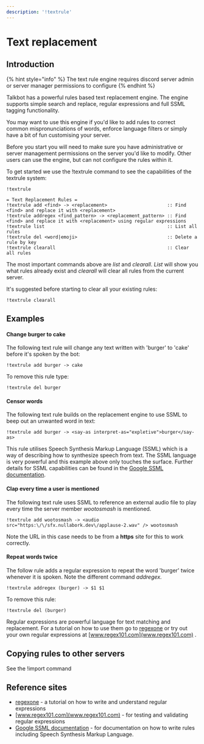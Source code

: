 ```yaml
---
description: '!textrule'
---
```


# Text replacement

## Introduction

{% hint style="info" %}
 The text rule engine requires discord server admin or server manager permissions to configure
{% endhint %}

Talkbot has a powerful rules based text replacement engine. The engine supports simple search and replace, regular expressions and full SSML tagging functionality. 

You may want to use this engine if you'd like to add rules to correct common mispronunciations of words, enforce language filters or simply have a bit of fun customising your server. 

Before you start you will need to make sure you have administrative or server management permissions on the server you'd like to modify. Other users can use the engine, but can not configure the rules within it.

To get started we use the !textrule command to see the capabilities of the textrule system:

```
!textrule

= Text Replacement Rules =
!textrule add <find> -> <replacement>                      :: Find <find> and replace it with <replacement>
!textrule addregex <find_pattern> -> <replacement_pattern> :: Find <find> and replace it with <replacement> using regular expressions
!textrule list                                             :: List all rules
!textrule del <word|emoji>                                 :: Delete a rule by key
!textrule clearall                                         :: Clear all rules
```

The most important commands above are _list_ and _clearall_. _List_ will show you what rules already exist and _clearall_ will clear all rules from the current server.

It's suggested before starting to clear all your existing rules:

```
!textrule clearall
```

## Examples

#### Change burger to cake

The following text rule will change any text written with 'burger' to 'cake' before it's spoken by the bot:

```
!textrule add burger -> cake
```

To remove this rule type:

```
!textrule del burger
```

#### Censor words

The following text rule builds on the replacement engine to use SSML to beep out an unwanted word in text: 

```
!textrule add burger -> <say-as interpret-as="expletive">burger</say-as>
```

This rule utilises Speech Synthesis Markup Language \(SSML\) which is a way of describing how to synthesize speech from text. The SSML language is very powerful and this example above only touches the surface. Further details for SSML capabilities can be found in the [Google SSML documentation](https://developers.google.com/actions/reference/ssml). 

#### Clap every time a user is mentioned

The following text rule uses SSML to reference an external audio file to play every time the server member _wootosmash_ is mentioned.

```
!textrule add wootosmash -> <audio src="https:\/\/sfx.nullabork.dev\/applause-2.wav" /> wootosmash
```

Note the URL in this case needs to be from a **https** site for this to work correctly.  

#### Repeat words twice 

The follow rule adds a regular expression to repeat the word 'burger' twice whenever it is spoken. Note the different command _addregex._

```
!textrule addregex (burger) -> $1 $1
```

To remove this rule:

```
!textrule del (burger)
```

Regular expressions are powerful language for text matching and replacement. For a tutorial on how to use them go to [regexone](https://regexone.com/) or try out your own regular expressions at [www.regex101.com](www.regex101.com) .

## Copying rules to other servers

See the !import command

## Reference sites

* [regexone](https://regexone.com/) - a tutorial on how to write and understand regular expressions
* [www.regex101.com](www.regex101.com) - for testing and validating regular expressions
* [Google SSML documentation](https://developers.google.com/actions/reference/ssml) - for documentation on how to write rules including Speech Synthesis Markup Language.



